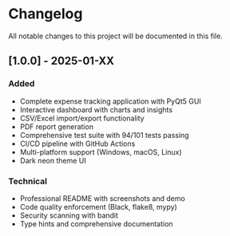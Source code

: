 ﻿# Changelog

All notable changes to this project will be documented in this file.

## [1.0.0] - 2025-01-XX

### Added
- Complete expense tracking application with PyQt5 GUI
- Interactive dashboard with charts and insights
- CSV/Excel import/export functionality
- PDF report generation
- Comprehensive test suite with 94/101 tests passing
- CI/CD pipeline with GitHub Actions
- Multi-platform support (Windows, macOS, Linux)
- Dark neon theme UI

### Technical
- Professional README with screenshots and demo
- Code quality enforcement (Black, flake8, mypy)
- Security scanning with bandit
- Type hints and comprehensive documentation
